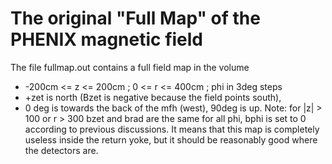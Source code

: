 # The original "Full Map" of the PHENIX magnetic field

The file fullmap.out contains a full field map in the volume
* -200cm <= z <= 200cm ; 0 <= r <= 400cm ;  phi in 3deg steps
* +zet is north (Bzet is negative because the field points south),
* 0 deg is towards the back of the mfh (west), 90deg is up.
Note: for |z| > 100 or r > 300 bzet and brad are the same for all phi, bphi is set to 0
according to previous discussions. It means that this map is completely useless inside the
return yoke, but it should be reasonably
good where the detectors are.
